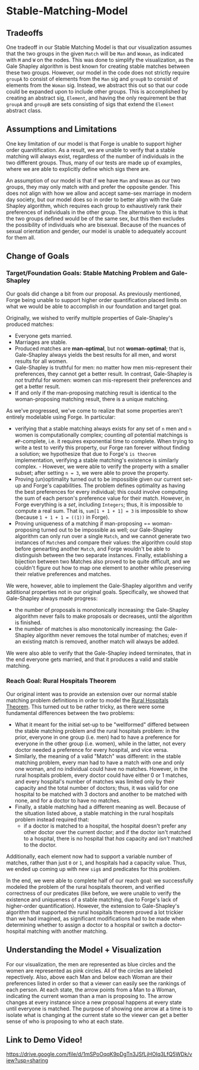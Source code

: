 # Stable-Matching-Model

## Tradeoffs 
One tradeoff in our Stable Matching Model is that our visualization assumes 
that the two groups in the given `Match` will be `Man` and `Woman`, as 
indicated with `M` and `W` on the nodes. This was done to simplify the 
visualization, as the Gale Shapley algorithm is best known for creating stable
matches between these two groups. However, our model in the code does not 
strictly require `groupA` to consist of elements from the `Man` sig
and `groupB` to consist of elements from the `Woman` sig. Instead, we abstract
this out so that our code could be expanded upon to include other groups. This
is accomplished by creating an abstract sig, `Element`, and having the only 
requirement be that `groupA` and `groupB` are sets consisting of sigs that 
extend the `Element` abstract class.

## Assumptions and Limitations
One key limitation of our model is that Forge is unable to support higher 
order quanitification. As a result, we are unable to verify that a stable 
matching will always exist, regardless of the number of individuals in the
two different groups. Thus, many of our tests are made up of examples, where 
we are able to explicitly define which sigs there are. 

An assumption of our model is that if we have `Man` and `Woman` as our two 
groups, they may only match with and prefer the opposite gender. This does not 
align with how we allow and accept same-sex marriage in modern day society, 
but our model does so in order to better align with the Gale Shapley algorithm,
which requires each group to exhaustively rank their preferences of individuals
in the other group. The alternative to this is that the two groups defined 
would be of the same sex, but this then excludes the possibility of individuals
who are bisexual. Because of the nuances of sexual orientation and gender, our 
model is unable to adequately account for them all.

## Change of Goals

### Target/Foundation Goals: Stable Matching Problem and Gale-Shapley

Our goals did change a bit from our proposal. As previously mentioned, Forge
being unable to support higher order quantification placed limits on what 
we would be able to accomplish in our foundation and target goal.

Originally, we wished to verify multiple properties of Gale-Shapley's produced matches:
- Everyone gets married.
- Marriages are stable.
- Produced matches are **man-optimal**, but not **woman-optimal**; that is, Gale-Shapley always
    yields the best results for all men, and worst results for all women.
- Gale-Shapley is truthful for men: no matter how men mis-represent their preferences, they cannot
    get a better result. In contrast, Gale-Shapley is *not* truthful for women: women can
    mis-represent their preferences and get a better result.
- If and only if the man-proposing matching result is identical to the woman-proposing matching
    result, there is a unique matching.

As we've progressed, we've come to realize that some properties aren't entirely modelable using
Forge. In particular:
- verifying that a stable matching always exists for any set of `n` men and `n` women is
    computationally complex; counting *all* potential matchings is `#P`-complete, i.e. it requires
    exponential time to complete. When trying to write a test to verify this property, our Forge ran
    forever without finding a solution; we hypothesize that due to Forge's `is theorem`
    implementation, verifying a stable matching's existence is similarly complex.
        - However, we were able to verify the property with a smaller subset; after setting `n = 3`,
            we were able to prove the property.
- Proving (un)optimality turned out to be impossible given our current set-up and Forge's capabilities. The problem defines optimality as having the best preferences
    for every individual; this could involve computing the sum of each person's preference value for
    their match. However, in Forge everything is a *set*, including `Integers`; thus, it is
    impossible to compute a real sum. That is, `sum[1 + 1 + 1] = 3` is impossible to show (because
    `1 + 1 + 1 = ((1))` in Forge).
- Proving uniqueness of a matching if man-proposing == woman-proposing turned out to be impossible
    as well; our Gale-Shapley algorithm can only run over a single `Match`, and we cannot
    generate two instances of `Match`es and compare their values: the algorithm could stop before
    genearting another `Match`, and Forge wouldn't be able to distinguish between the two separate
    instances. Finally, establishing a bijection between two Matches also proved
    to be quite difficult, and we couldn't figure out how to map one element to another while
    preserving their relative preferences and matches.

We were, however, able to implement the Gale-Shapley algorithm and verify additional properties not
in our original goals. Specifically, we showed that Gale-Shapley always made progress:
- the number of proposals is monotonically increasing: the Gale-Shapley algorithm never fails to
    make proposals or decreases, until the algorithm is finished.
- the number of matches is also monotonically increasing: the Gale-Shapley algorithm never removes
    the total number of matches; even if an existing match is removed, another match will always be
    added.

We were also able to verify that the Gale-Shapley indeed terminates, that in the end everyone gets
married, and that it produces a valid and stable matching.

### Reach Goal: Rural Hospitals Theorem

Our original intent was to provide an extension over our normal stable matching problem definitions
in order to model the [Rural Hospitals Theorem](https://en.wikipedia.org/wiki/Rural_hospitals_theorem). This turned out to be rather 
tricky, as there were some fundamental differences between the two problems:
- What it meant for the initial set-up to be "wellformed" differed between the stable matching
    problem and the rural hospitals problem: in the prior, everyone in one group (i.e. men) had to
    have a preference for everyone in the other group (i.e. women), while in the latter, not every
    doctor needed a preference for every hospital, and vice versa.
- Similarly, the meaning of a valid "Match" was different: in the stable matching problem, every man
    had to have a match with one and only one woman, and no individual could have no matches.
    However, in the rural hospitals problem, every doctor could have either 0 or 1 matches, and
    every hospital's number of matches was limited only by their capacity and the total number of
    doctors; thus, it was valid for one hospital to be matched with 3 doctors and another to be
    matched with none, and for a doctor to have no matches.
- Finally, a stable matching had a different meaning as well. Because of the situation listed above,
    a stable matching in the rural hospitals problem instead required that:
    - if a doctor is matched to a hospital, the hospital doesn't prefer any other doctor over the
        current doctor; and if the doctor isn't matched to a hospital, there is no hospital that
        *has* capacity and *isn't* matched to the doctor.

Additionally, each element now had to support a variable number of matches, rather than just `0` or
`1`, and hospitals had a capacity value. Thus, we ended up coming up with new `sig`s and predicates
for this problem.

In the end, we were able to complete half of our reach goal: we successfully modeled the problem of
the rural hospitals theorem, and verified correctness of our predicates (like before, we were unable
to verify the existence and uniqueness of a stable matching, due to Forge's lack of higher-order
quantification). However, the extension to Gale-Shapley's algorithm that supported the rural
hospitals theorem proved a lot trickier than we had imagined, as significant modifications had to be
made when determining whether to assign a doctor to a hospital or switch a doctor-hospital matching
with another matching.

## Understanding the Model + Visualization
For our visualization, the men are represented as blue circles and the women are 
represented as pink circles. All of the circles are labeled repectively. Also,
above each Man and below each Woman are their preferences listed in order
so that a viewer can easily see the rankings of each person. At each
state, the arrow points from a Man to a Woman, indicating the current woman
than a man is proposing to. The arrow changes at every instance since a new
proposal happens at every state until everyone is matched. The purpose of 
showing one arrow at a time is to isolate what is changing at the current state
so the viewer can get a better sense of who is proposing to who at each state. 

## Link to Demo Video!
https://drive.google.com/file/d/1mSPoOqqK9pDgTn3JSfLjHOIq3LfQ5WDk/view?usp=sharing

